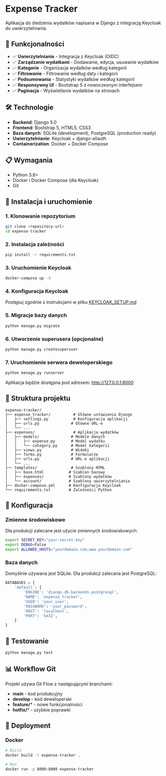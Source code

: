# Expense Tracker

Aplikacja do śledzenia wydatków napisana w Django z integracją Keycloak do uwierzytelniania.

## 🚀 Funkcjonalności

- ✅ **Uwierzytelnianie** - Integracja z Keycloak (OIDC)
- ✅ **Zarządzanie wydatkami** - Dodawanie, edycja, usuwanie wydatków
- ✅ **Kategorie** - Organizacja wydatków według kategorii
- ✅ **Filtrowanie** - Filtrowanie według daty i kategorii
- ✅ **Podsumowania** - Statystyki wydatków według kategorii
- ✅ **Responsywny UI** - Bootstrap 5 z nowoczesnym interfejsem
- ✅ **Paginacja** - Wyświetlanie wydatków na stronach

## 🛠️ Technologie

- **Backend**: Django 5.0
- **Frontend**: Bootstrap 5, HTML5, CSS3
- **Baza danych**: SQLite (development), PostgreSQL (production ready)
- **Uwierzytelnianie**: Keycloak + django-allauth
- **Containerization**: Docker + Docker Compose

## 📋 Wymagania

- Python 3.8+
- Docker i Docker Compose (dla Keycloak)
- Git

## 🚀 Instalacja i uruchomienie

### 1. Klonowanie repozytorium

```bash
git clone <repository-url>
cd expense-tracker
```

### 2. Instalacja zależności

```bash
pip install -r requirements.txt
```

### 3. Uruchomienie Keycloak

```bash
docker-compose up -d
```

### 4. Konfiguracja Keycloak

Postępuj zgodnie z instrukcjami w pliku [KEYCLOAK_SETUP.md](KEYCLOAK_SETUP.md)

### 5. Migracje bazy danych

```bash
python manage.py migrate
```

### 6. Utworzenie superusera (opcjonalne)

```bash
python manage.py createsuperuser
```

### 7. Uruchomienie serwera deweloperskiego

```bash
python manage.py runserver
```

Aplikacja będzie dostępna pod adresem: http://127.0.0.1:8000

## 📁 Struktura projektu

```
expense-tracker/
├── expense_tracker/          # Główne ustawienia Django
│   ├── settings.py           # Konfiguracja aplikacji
│   ├── urls.py              # Główne URL-e
│   └── ...
├── expenses/                 # Aplikacja wydatków
│   ├── models/              # Modele danych
│   │   ├── expense.py       # Model wydatku
│   │   └── category.py      # Model kategorii
│   ├── views.py             # Widoki
│   ├── forms.py             # Formularze
│   ├── urls.py              # URL-e aplikacji
│   └── ...
├── templates/               # Szablony HTML
│   ├── base.html           # Szablon bazowy
│   ├── expenses/           # Szablony wydatków
│   └── account/            # Szablony uwierzytelniania
├── docker-compose.yml      # Konfiguracja Keycloak
└── requirements.txt        # Zależności Python
```

## 🔧 Konfiguracja

### Zmienne środowiskowe

Dla produkcji zalecane jest użycie zmiennych środowiskowych:

```bash
export SECRET_KEY="your-secret-key"
export DEBUG=False
export ALLOWED_HOSTS="yourdomain.com,www.yourdomain.com"
```

### Baza danych

Domyślnie używana jest SQLite. Dla produkcji zalecana jest PostgreSQL:

```python
DATABASES = {
    'default': {
        'ENGINE': 'django.db.backends.postgresql',
        'NAME': 'expense_tracker',
        'USER': 'your_user',
        'PASSWORD': 'your_password',
        'HOST': 'localhost',
        'PORT': '5432',
    }
}
```

## 🧪 Testowanie

```bash
python manage.py test
```

## 📊 Workflow Git

Projekt używa Git Flow z następującymi branchami:

- **main** - kod produkcyjny
- **develop** - kod deweloperski
- **feature/*** - nowe funkcjonalności
- **hotfix/*** - szybkie poprawki

## 🚀 Deployment

### Docker

```bash
# Build
docker build -t expense-tracker .

# Run
docker run -p 8000:8000 expense-tracker

